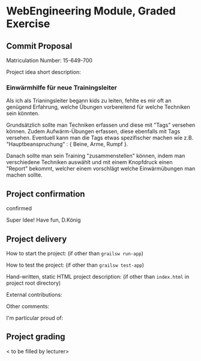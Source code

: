 # WebEngineering Module, Graded Exercise

## Commit Proposal

Matriculation Number: 15-649-700

Project idea short description: 

### Einwärmhilfe für neue Trainingsleiter

Als ich als Trianingsleiter begann kids zu leiten, fehlte es mir oft an genügend Erfahrung, welche Übungen vorbereitend für welche Techniken sein könnten. 

Grundsätzlich sollte man Techniken erfassen und diese mit "Tags" versehen können.
Zudem Aufwärm-Übungen erfassen, diese ebenfalls mit Tags versehen.
Eventuell kann man die Tags etwas spezifischer machen wie z.B. "Hauptbeanspruchung" : { Beine, Arme, Rumpf }.

Danach sollte man sein Training "zusammenstellen" können, indem man verschiedene Techniken auswählt und mit einem Knopfdruck einen "Report" bekommt, welcher einem vorschlägt welche Einwärmübungen man machen sollte.


## Project confirmation

confirmed

Super Idee!
Have fun,
D.König


## Project delivery <to be filled by student>

How to start the project: (if other than `grailsw run-app`)

How to test the project:  (if other than `grailsw test-app`)

Hand-written, static HTML 
project description:      (if other than `index.html` in project root directory)

External contributions:

Other comments: 

I'm particular proud of:


## Project grading 

< to be filled by lecturer>
